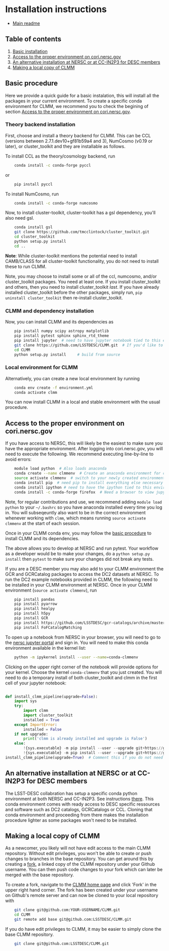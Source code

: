 
# Installation instructions

* [Main readme](README.md)

## Table of contents
1. [Basic installation](#basic_install)
2. [Access to the proper environment on cori.nersc.gov](#access_to_the_proper_environment_on_cori)
3. [An alternative installation at NERSC or at CC-IN2P3 for DESC members](#from_desc_conda_env)
4. [Making a local copy of CLMM](#making_a_local_copy_of_clmm)


## Basic procedure <a name="basic_install"></a>

Here we provide a quick guide for a basic instalation, this will install all the packages in your current environment.
To create a specific conda environment for CLMM, we recommend you to check the begining of section
[Access to the proper environment on cori.nersc.gov](#access_to_the_proper_environment_on_cori).

### Theory backend installation
First, choose and install a theory backend for CLMM.
This can be CCL (versions between 2.7.1.dev10+gf81b59a4 and 3),
NumCosmo (v0.19 or later),
or cluster_toolkit and they are installable as follows.

To install CCL as the theory/cosmology backend, run

```bash
    conda install -c conda-forge pyccl
```
or
```bash
    pip install pyccl
```

To install NumCosmo, run

```bash
    conda install -c conda-forge numcosmo
```

Now, to install cluster-toolkit, cluster-toolkit has a gsl dependency, you'll also need gsl.

```bash
    conda install gsl
    git clone https://github.com/tmcclintock/cluster_toolkit.git
    cd cluster_toolkit
    python setup.py install
    cd ..
```
**Note**: While cluster-toolkit mentions the potential need to install CAMB/CLASS for all cluster-toolkit functionality, you do not need to install these to run CLMM.

Note, you may choose to install some or all of the ccl, numcosmo, and/or cluster_toolkit packages.  You need at least one.  If you install cluster_toolkit and others, then you need to install cluster_toolkit *last*.   If you have already installed cluster_toolkit before the other packages, simply run, `pip uninstall cluster_toolkit` then re-install cluster_toolkit.

### CLMM and dependency installation

Now, you can install CLMM and its dependencies as

```bash
    pip install numpy scipy astropy matplotlib
    pip install pytest sphinx sphinx_rtd_theme
    pip install jupyter  # need to have jupyter notebook tied to this environment, you can then see the environment in jupyter.nersc.gov
    git clone https://github.com/LSSTDESC/CLMM.git  # If you'd like to contribute but don't have edit permissions to the CLMM repo, see below how to fork the repo instead.
    cd CLMM
    python setup.py install     # build from source
```

### Local environment for CLMM

Alternatively, you can create a new local environment by running

```bash
    conda env create -f environment.yml
    conda activate clmm
```

You can now install CLMM in a local and stable environment with the usual procedure.

## Access to the proper environment on cori.nersc.gov <a name="access_to_the_proper_environment_on_cori"></a>

If you have access to NERSC, this will likely be the easiest to make sure you have the appropriate environment.  After logging into cori.nersc.gov, you will need to execute the following.  We recommend executing line-by-line to avoid errors:

```bash
    module load python  # Also loads anaconda
    conda create --name clmmenv  # Create an anaconda environment for clmm
    source activate clmmenv  # switch to your newly created environment
    conda install pip  # need pip to install everything else necessary for clmm
    conda install ipython # need to have the ipython tied to this environment
    conda install -c conda-forge firefox  # Need a browser to view jupyter notebooks
```

Note, for regular contributions and use, we recommend adding `module load python` to your `~/.bashrc` so you have anaconda installed every time you log in.  You will subseqeuntly also want to be in the correct environment whenever working with `clmm`, which means running `source activate clmmenv` at the start of each session.

Once in your CLMM conda env, you may follow the [basic procedure](#basic_install) to install CLMM and its dependencies.

The above allows you to develop at NERSC and run pytest.  Your workflow as a developer would be to make your changes, do a `python setup.py install` then `pytest` to make sure your changes did not break any tests.

If you are a DESC member you may also add to your CLMM environment the GCR and GCRCatalog packages to access the DC2 datasets at NERSC. To run the DC2 example notebooks provided in CLMM, the following need to be installed in your CLMM environment at NERSC. Once in your CLMM environment (`source activate clmmenv`), run

```bash
    pip install pandas
    pip install pyarrow
    pip install healpy
    pip install h5py
    pip install GCR
    pip install https://github.com/LSSTDESC/gcr-catalogs/archive/master.zip
    pip install FoFCatalogMatching
```

To open up a notebook from NERSC in your browser, you will need to go to the [nersc jupyter portal](https://jupyter.nersc.gov) and sign in. You will need to make this conda environment available in the kernel list:

```bash
    python -m ipykernel install --user --name=conda-clmmenv
```

Clicking on the upper right corner of the notebook will provide options for your kernel.  Choose the kernel `conda-clmmenv` that you just created.  You will need to do a temporary install of both cluster_toolkit and clmm in the first cell of your jupyter notebook:

```python

def install_clmm_pipeline(upgrade=False):
    import sys
    try:
        import clmm
        import cluster_toolkit
        installed = True
    except ImportError:
        installed = False
    if not upgrade:
        print('clmm is already installed and upgrade is False')
    else:
        !{sys.executable} -m pip install --user --upgrade git+https://github.com/tmcclintock/cluster_toolkit.git
        !{sys.executable} -m pip install --user --upgrade git+https://github.com/LSSTDESC/CLMM
install_clmm_pipeline(upgrade=True)  # Comment this if you do not need to adjust your environment, but this is useful in cori

```

## An alternative installation at NERSC or at CC-IN2P3 for DESC members <a name="from_desc_conda_env"></a>

The LSST-DESC collabration has setup a specific conda python environment at both NERSC and CC-IN2P3. See instructions [there](https://github.com/LSSTDESC/desc-python). This conda environment comes with ready access to DESC specific ressources and software such as DC2 catalogs, GCRCatalogs or CCL. Cloning that conda environment and proceeding from there makes the installation procedure lighter as some packages won't need to be installed.

## Making a local copy of CLMM <a name="making_a_local_copy_of_clmm"></a>

As a newcomer, you likely will not have edit access to the main CLMM repository.
Without edit privileges, you won't be able to create or push changes to branches in the base repository. You can get around this by creating a [fork](https://help.github.com/articles/fork-a-repo/), a linked copy of the CLMM repository under your Github username. You can then push code changes to your fork which can later be merged with the base repository.

To create a fork, navigate to the [CLMM home page](https://github.com/LSSTDESC/CLMM) and click 'Fork' in the upper right hand corner. The fork has been created under your username on Github's remote server and can now be cloned to your local repository with

```bash
    git clone git@github.com:YOUR-USERNAME/CLMM.git
    cd CLMM
    git remote add base git@github.com:LSSTDESC/CLMM.git
```
If you do have edit privileges to CLMM, it may be easier to simply clone the base CLMM repository.
``` bash
    git clone git@github.com:LSSTDESC/CLMM.git
```


